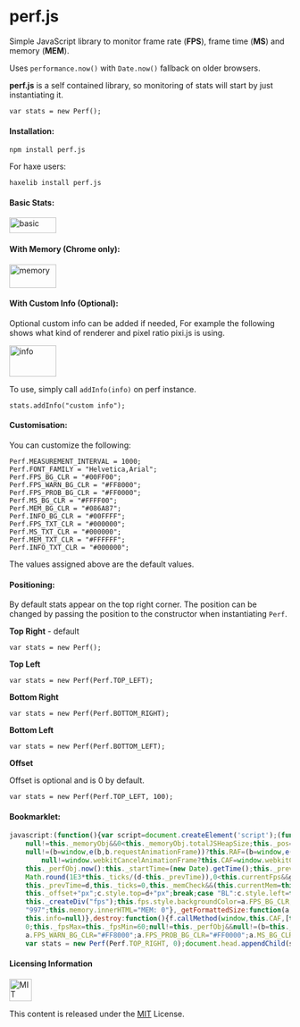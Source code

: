 # perf.js
Simple JavaScript library to monitor frame rate (**FPS**), frame time (**MS**) and memory (**MEM**).

Uses `performance.now()` with `Date.now()` fallback on older browsers.

**perf.js** is a self contained library, so monitoring of stats will start by just instantiating it.

`var stats = new Perf();`

#### Installation:

`npm install perf.js`

For haxe users:

`haxelib install perf.js`

#### Basic Stats:

<img alt="basic" src="https://raw.githubusercontent.com/adireddy/perf/master/assets/basic.png" width="84" height="28"/>

#### With Memory (Chrome only):

<img alt="memory" src="https://raw.githubusercontent.com/adireddy/perf/master/assets/memory.png" width="84" height="42"/>

#### With Custom Info (Optional):

Optional custom info can be added if needed, For example the following shows what kind of renderer and pixel ratio pixi.js is using. 

<img alt="info" src="https://raw.githubusercontent.com/adireddy/perf/master/assets/info.png" width="84" height="56"/>

To use, simply call `addInfo(info)` on perf instance.

`stats.addInfo("custom info");`

#### Customisation:

You can customize the following:

```
Perf.MEASUREMENT_INTERVAL = 1000;
Perf.FONT_FAMILY = "Helvetica,Arial";
Perf.FPS_BG_CLR = "#00FF00";
Perf.FPS_WARN_BG_CLR = "#FF8000";
Perf.FPS_PROB_BG_CLR = "#FF0000";
Perf.MS_BG_CLR = "#FFFF00";
Perf.MEM_BG_CLR = "#086A87";
Perf.INFO_BG_CLR = "#00FFFF";
Perf.FPS_TXT_CLR = "#000000";
Perf.MS_TXT_CLR = "#000000";
Perf.MEM_TXT_CLR = "#FFFFFF";
Perf.INFO_TXT_CLR = "#000000";
```

The values assigned above are the default values.

#### Positioning:

By default stats appear on the top right corner. The position can be changed by passing the position to the constructor when instantiating `Perf`.

**Top Right** - default

`var stats = new Perf();`

**Top Left**

`var stats = new Perf(Perf.TOP_LEFT);`

**Bottom Right**

`var stats = new Perf(Perf.BOTTOM_RIGHT);`

**Bottom Left**

`var stats = new Perf(Perf.BOTTOM_LEFT);`

**Offset**

Offset is optional and is 0 by default.

`var stats = new Perf(Perf.TOP_LEFT, 100);`


#### Bookmarklet:

```js
javascript:(function(){var script=document.createElement('script');(function(l,h){function e(a,d){if(null==d)return null;null==d.__id__&&(d.__id__=k++);var c;null==a.hx__closures__?a.hx__closures__={}:c=a.hx__closures__[d.__id__];null==c&&(c=function(){return c.method.apply(c.scope,arguments)},c.scope=a,c.method=d,a.hx__closures__[d.__id__]=c);return c}var a=h.Perf=function(g,d){null==d&&(d=0);null==g&&(g="TR");this._perfObj=window.performance;null!=f.field(this._perfObj,"memory")&&(this._memoryObj=f.field(this._perfObj,"memory"));this._memCheck=null!=this._perfObj&&
    null!=this._memoryObj&&0<this._memoryObj.totalJSHeapSize;this._pos=g;this._offset=d;this.currentFps=60;this.currentMs=0;this.currentMem="0";this.avgFps=this.lowFps=60;this._ticks=this._time=this._totalFps=this._measureCount=0;this._fpsMax=this._fpsMin=60;null!=this._perfObj&&null!=(b=this._perfObj,e(b,b.now))?this._startTime=this._perfObj.now():this._startTime=(new Date).getTime();this._prevTime=-a.MEASUREMENT_INTERVAL;this._createFpsDom();this._createMsDom();this._memCheck&&this._createMemoryDom();
    null!=(b=window,e(b,b.requestAnimationFrame))?this.RAF=(b=window,e(b,b.requestAnimationFrame)):null!=window.mozRequestAnimationFrame?this.RAF=window.mozRequestAnimationFrame:null!=window.webkitRequestAnimationFrame?this.RAF=window.webkitRequestAnimationFrame:null!=window.msRequestAnimationFrame&&(this.RAF=window.msRequestAnimationFrame);null!=(b=window,e(b,b.cancelAnimationFrame))?this.CAF=(b=window,e(b,b.cancelAnimationFrame)):null!=window.mozCancelAnimationFrame?this.CAF=window.mozCancelAnimationFrame:
        null!=window.webkitCancelAnimationFrame?this.CAF=window.webkitCancelAnimationFrame:null!=window.msCancelAnimationFrame&&(this.CAF=window.msCancelAnimationFrame);null!=this.RAF&&(this._raf=f.callMethod(window,this.RAF,[e(this,this._tick)]))};a.prototype={_init:function(){this.currentFps=60;this.currentMs=0;this.currentMem="0";this.avgFps=this.lowFps=60;this._ticks=this._time=this._totalFps=this._measureCount=0;this._fpsMax=this._fpsMin=60;null!=this._perfObj&&null!=(b=this._perfObj,e(b,b.now))?this._startTime=
    this._perfObj.now():this._startTime=(new Date).getTime();this._prevTime=-a.MEASUREMENT_INTERVAL},_now:function(){return null!=this._perfObj&&null!=(b=this._perfObj,e(b,b.now))?this._perfObj.now():(new Date).getTime()},_tick:function(g){var d;d=null!=this._perfObj&&null!=(b=this._perfObj,e(b,b.now))?this._perfObj.now():(new Date).getTime();this._ticks++;null!=this._raf&&d>this._prevTime+a.MEASUREMENT_INTERVAL&&(this.currentMs=Math.round(d-this._startTime),this.ms.innerHTML="MS: "+this.currentMs,this.currentFps=
    Math.round(1E3*this._ticks/(d-this._prevTime)),0<this.currentFps&&g>a.DELAY_TIME&&(this._measureCount++,this._totalFps+=this.currentFps,this.lowFps=this._fpsMin=Math.min(this._fpsMin,this.currentFps),this._fpsMax=Math.max(this._fpsMax,this.currentFps),this.avgFps=Math.round(this._totalFps/this._measureCount)),this.fps.innerHTML="FPS: "+this.currentFps+" ("+this._fpsMin+"-"+this._fpsMax+")",this.fps.style.backgroundColor=30<=this.currentFps?a.FPS_BG_CLR:15<=this.currentFps?a.FPS_WARN_BG_CLR:a.FPS_PROB_BG_CLR,
    this._prevTime=d,this._ticks=0,this._memCheck&&(this.currentMem=this._getFormattedSize(this._memoryObj.usedJSHeapSize,2),this.memory.innerHTML="MEM: "+this.currentMem));this._startTime=d;null!=this._raf&&(this._raf=f.callMethod(window,this.RAF,[e(this,this._tick)]))},_createDiv:function(b,d){null==d&&(d=0);var c;c=window.document.createElement("div");c.id=b;c.className=b;c.style.position="absolute";switch(this._pos){case "TL":c.style.left=this._offset+"px";c.style.top=d+"px";break;case "TR":c.style.right=
    this._offset+"px";c.style.top=d+"px";break;case "BL":c.style.left=this._offset+"px";c.style.bottom=(this._memCheck?48:32)-d+"px";break;case "BR":c.style.right=this._offset+"px",c.style.bottom=(this._memCheck?48:32)-d+"px"}c.style.width="80px";c.style.height="12px";c.style.lineHeight="12px";c.style.padding="2px";c.style.fontFamily=a.FONT_FAMILY;c.style.fontSize="9px";c.style.fontWeight="bold";c.style.textAlign="center";window.document.body.appendChild(c);return c},_createFpsDom:function(){this.fps=
    this._createDiv("fps");this.fps.style.backgroundColor=a.FPS_BG_CLR;this.fps.style.zIndex="995";this.fps.style.color=a.FPS_TXT_CLR;this.fps.innerHTML="FPS: 0"},_createMsDom:function(){this.ms=this._createDiv("ms",16);this.ms.style.backgroundColor=a.MS_BG_CLR;this.ms.style.zIndex="996";this.ms.style.color=a.MS_TXT_CLR;this.ms.innerHTML="MS: 0"},_createMemoryDom:function(){this.memory=this._createDiv("memory",32);this.memory.style.backgroundColor=a.MEM_BG_CLR;this.memory.style.color=a.MEM_TXT_CLR;this.memory.style.zIndex=
    "997";this.memory.innerHTML="MEM: 0"},_getFormattedSize:function(a,d){null==d&&(d=0);if(0==a)return"0";var c=Math.pow(10,d),b=Math.floor(Math.log(a)/Math.log(1024));return Math.round(a*c/Math.pow(1024,b))/c+" "+["Bytes","KB","MB","GB","TB"][b]},addInfo:function(b){this.info=this._createDiv("info",this._memCheck?48:32);this.info.style.backgroundColor=a.INFO_BG_CLR;this.info.style.color=a.INFO_TXT_CLR;this.info.style.zIndex="998";this.info.innerHTML=b},clearInfo:function(){null!=this.info&&(window.document.body.removeChild(this.info),
    this.info=null)},destroy:function(){f.callMethod(window,this.CAF,[this._raf]);this._memoryObj=this._perfObj=this._raf=null;null!=this.fps&&(window.document.body.removeChild(this.fps),this.fps=null);null!=this.ms&&(window.document.body.removeChild(this.ms),this.ms=null);null!=this.memory&&(window.document.body.removeChild(this.memory),this.memory=null);this.clearInfo();this.currentFps=60;this.currentMs=0;this.currentMem="0";this.avgFps=this.lowFps=60;this._ticks=this._time=this._totalFps=this._measureCount=
    0;this._fpsMax=this._fpsMin=60;null!=this._perfObj&&null!=(b=this._perfObj,e(b,b.now))?this._startTime=this._perfObj.now():this._startTime=(new Date).getTime();this._prevTime=-a.MEASUREMENT_INTERVAL},_cancelRAF:function(){f.callMethod(window,this.CAF,[this._raf]);this._raf=null}};var f=function(){};f.field=function(a,b){try{return a[b]}catch(c){return null}};f.callMethod=function(a,b,c){return b.apply(a,c)};var b,k=0;a.MEASUREMENT_INTERVAL=1E3;a.FONT_FAMILY="Helvetica,Arial";a.FPS_BG_CLR="#00FF00";
    a.FPS_WARN_BG_CLR="#FF8000";a.FPS_PROB_BG_CLR="#FF0000";a.MS_BG_CLR="#FFFF00";a.MEM_BG_CLR="#086A87";a.INFO_BG_CLR="#00FFFF";a.FPS_TXT_CLR="#000000";a.MS_TXT_CLR="#000000";a.MEM_TXT_CLR="#FFFFFF";a.INFO_TXT_CLR="#000000";a.TOP_LEFT="TL";a.TOP_RIGHT="TR";a.BOTTOM_LEFT="BL";a.BOTTOM_RIGHT="BR";a.DELAY_TIME=4E3})("undefined"!=typeof console?console:{log:function(){}},"undefined"!=typeof window?window:exports);
    var stats = new Perf(Perf.TOP_RIGHT, 0);document.head.appendChild(script);})();
```

#### Licensing Information

<a rel="license" href="http://opensource.org/licenses/MIT">
<img alt="MIT license" height="40" src="http://upload.wikimedia.org/wikipedia/commons/c/c3/License_icon-mit.svg" /></a>

This content is released under the [MIT](http://opensource.org/licenses/MIT) License.